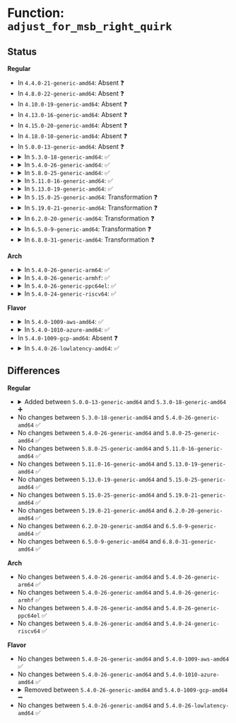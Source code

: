 # Function: <code>adjust_for_msb_right_quirk</code>

## Status
<b>Regular</b>
<ul>
<li>
In <code>4.4.0-21-generic-amd64</code>: Absent ❓
</li>
<li>
In <code>4.8.0-22-generic-amd64</code>: Absent ❓
</li>
<li>
In <code>4.10.0-19-generic-amd64</code>: Absent ❓
</li>
<li>
In <code>4.13.0-16-generic-amd64</code>: Absent ❓
</li>
<li>
In <code>4.15.0-20-generic-amd64</code>: Absent ❓
</li>
<li>
In <code>4.18.0-10-generic-amd64</code>: Absent ❓
</li>
<li>
In <code>5.0.0-13-generic-amd64</code>: Absent ❓
</li>
<li>
<details>
<summary>In <code>5.3.0-18-generic-amd64</code>: ✅</summary>

```c
void adjust_for_msb_right_quirk(u64 * to_write, int * box_start_bit, int * box_end_bit, u8 * box_mask)
```

```json
{
  "name": "adjust_for_msb_right_quirk",
  "collision_type": "Unique Static",
  "inline_type": "No",
  "funcs": [
    {
      "addr": 18446744071584174256,
      "name": "adjust_for_msb_right_quirk",
      "external": false,
      "loc": "lib/packing.c:45",
      "file": "lib/packing.c",
      "inline": "seen, unknown",
      "caller_inline": [],
      "caller_func": [
        "lib/packing.c:packing",
        "lib/packing.c:packing"
      ]
    }
  ],
  "symbols": [
    {
      "addr": 18446744071584174256,
      "name": "adjust_for_msb_right_quirk",
      "section": ".text",
      "bind": "STB_LOCAL",
      "size": 161
    }
  ]
}
```
</details>
</li>
<li>
<details>
<summary>In <code>5.4.0-26-generic-amd64</code>: ✅</summary>

```c
void adjust_for_msb_right_quirk(u64 * to_write, int * box_start_bit, int * box_end_bit, u8 * box_mask)
```

```json
{
  "name": "adjust_for_msb_right_quirk",
  "collision_type": "Unique Static",
  "inline_type": "No",
  "funcs": [
    {
      "addr": 18446744071584307952,
      "name": "adjust_for_msb_right_quirk",
      "external": false,
      "loc": "lib/packing.c:45",
      "file": "lib/packing.c",
      "inline": "seen, unknown",
      "caller_inline": [],
      "caller_func": [
        "lib/packing.c:packing",
        "lib/packing.c:packing"
      ]
    }
  ],
  "symbols": [
    {
      "addr": 18446744071584307952,
      "name": "adjust_for_msb_right_quirk",
      "section": ".text",
      "bind": "STB_LOCAL",
      "size": 161
    }
  ]
}
```
</details>
</li>
<li>
<details>
<summary>In <code>5.8.0-25-generic-amd64</code>: ✅</summary>

```c
void adjust_for_msb_right_quirk(u64 * to_write, int * box_start_bit, int * box_end_bit, u8 * box_mask)
```

```json
{
  "name": "adjust_for_msb_right_quirk",
  "collision_type": "Unique Static",
  "inline_type": "No",
  "funcs": [
    {
      "addr": 18446744071584719264,
      "name": "adjust_for_msb_right_quirk",
      "external": false,
      "loc": "lib/packing.c:45",
      "file": "lib/packing.c",
      "inline": "seen, unknown",
      "caller_inline": [],
      "caller_func": [
        "lib/packing.c:packing",
        "lib/packing.c:packing"
      ]
    }
  ],
  "symbols": [
    {
      "addr": 18446744071584719264,
      "name": "adjust_for_msb_right_quirk",
      "section": ".text",
      "bind": "STB_LOCAL",
      "size": 166
    }
  ]
}
```
</details>
</li>
<li>
<details>
<summary>In <code>5.11.0-16-generic-amd64</code>: ✅</summary>

```c
void adjust_for_msb_right_quirk(u64 * to_write, int * box_start_bit, int * box_end_bit, u8 * box_mask)
```

```json
{
  "name": "adjust_for_msb_right_quirk",
  "collision_type": "Unique Static",
  "inline_type": "No",
  "funcs": [
    {
      "addr": 18446744071584832432,
      "name": "adjust_for_msb_right_quirk",
      "external": false,
      "loc": "lib/packing.c:45",
      "file": "lib/packing.c",
      "inline": "seen, unknown",
      "caller_inline": [],
      "caller_func": [
        "lib/packing.c:packing",
        "lib/packing.c:packing"
      ]
    }
  ],
  "symbols": [
    {
      "addr": 18446744071584832432,
      "name": "adjust_for_msb_right_quirk",
      "section": ".text",
      "bind": "STB_LOCAL",
      "size": 166
    }
  ]
}
```
</details>
</li>
<li>
<details>
<summary>In <code>5.13.0-19-generic-amd64</code>: ✅</summary>

```c
void adjust_for_msb_right_quirk(u64 * to_write, int * box_start_bit, int * box_end_bit, u8 * box_mask)
```

```json
{
  "name": "adjust_for_msb_right_quirk",
  "collision_type": "Unique Static",
  "inline_type": "No",
  "funcs": [
    {
      "addr": 18446744071584877024,
      "name": "adjust_for_msb_right_quirk",
      "external": false,
      "loc": "lib/packing.c:45",
      "file": "lib/packing.c",
      "inline": "seen, unknown",
      "caller_inline": [],
      "caller_func": [
        "lib/packing.c:packing",
        "lib/packing.c:packing"
      ]
    }
  ],
  "symbols": [
    {
      "addr": 18446744071584877024,
      "name": "adjust_for_msb_right_quirk",
      "section": ".text",
      "bind": "STB_LOCAL",
      "size": 168
    }
  ]
}
```
</details>
</li>
<li>
<details>
<summary>In <code>5.15.0-25-generic-amd64</code>: Transformation ❓</summary>

```c
void adjust_for_msb_right_quirk(u64 * to_write, int * box_start_bit, int * box_end_bit, u8 * box_mask)
```

```json
{
  "name": "adjust_for_msb_right_quirk",
  "collision_type": "Unique Static",
  "inline_type": "No",
  "funcs": [
    {
      "addr": 0,
      "name": "adjust_for_msb_right_quirk",
      "external": false,
      "loc": "lib/packing.c:45",
      "file": "lib/packing.c",
      "inline": "seen, unknown",
      "caller_inline": [],
      "caller_func": [
        "lib/packing.c:packing",
        "lib/packing.c:packing"
      ]
    }
  ],
  "symbols": [
    {
      "addr": 18446744071585302368,
      "name": "adjust_for_msb_right_quirk",
      "section": ".text",
      "bind": "STB_LOCAL",
      "size": 272
    },
    {
      "addr": 18446744071592325522,
      "name": "adjust_for_msb_right_quirk.cold",
      "section": ".text",
      "bind": "STB_LOCAL",
      "size": 329
    }
  ]
}
```
</details>
</li>
<li>
<details>
<summary>In <code>5.19.0-21-generic-amd64</code>: Transformation ❓</summary>

```c
void adjust_for_msb_right_quirk(u64 * to_write, int * box_start_bit, int * box_end_bit, u8 * box_mask)
```

```json
{
  "name": "adjust_for_msb_right_quirk",
  "collision_type": "Unique Static",
  "inline_type": "No",
  "funcs": [
    {
      "addr": 0,
      "name": "adjust_for_msb_right_quirk",
      "external": false,
      "loc": "lib/packing.c:45",
      "file": "lib/packing.c",
      "inline": "seen, unknown",
      "caller_inline": [],
      "caller_func": [
        "lib/packing.c:packing",
        "lib/packing.c:packing"
      ]
    }
  ],
  "symbols": [
    {
      "addr": 18446744071586157728,
      "name": "adjust_for_msb_right_quirk",
      "section": ".text",
      "bind": "STB_LOCAL",
      "size": 339
    },
    {
      "addr": 18446744071594129886,
      "name": "adjust_for_msb_right_quirk.cold",
      "section": ".text",
      "bind": "STB_LOCAL",
      "size": 294
    }
  ]
}
```
</details>
</li>
<li>
<details>
<summary>In <code>6.2.0-20-generic-amd64</code>: Transformation ❓</summary>

```c
void adjust_for_msb_right_quirk(u64 * to_write, int * box_start_bit, int * box_end_bit, u8 * box_mask)
```

```json
{
  "name": "adjust_for_msb_right_quirk",
  "collision_type": "Unique Static",
  "inline_type": "No",
  "funcs": [
    {
      "addr": 0,
      "name": "adjust_for_msb_right_quirk",
      "external": false,
      "loc": "lib/packing.c:33",
      "file": "lib/packing.c",
      "inline": "seen, unknown",
      "caller_inline": [],
      "caller_func": [
        "lib/packing.c:packing",
        "lib/packing.c:packing"
      ]
    }
  ],
  "symbols": [
    {
      "addr": 18446744071587151328,
      "name": "adjust_for_msb_right_quirk",
      "section": ".text",
      "bind": "STB_LOCAL",
      "size": 227
    },
    {
      "addr": 18446744071596116648,
      "name": "adjust_for_msb_right_quirk.cold",
      "section": ".text",
      "bind": "STB_LOCAL",
      "size": 177
    }
  ]
}
```
</details>
</li>
<li>
<details>
<summary>In <code>6.5.0-9-generic-amd64</code>: Transformation ❓</summary>

```c
void adjust_for_msb_right_quirk(u64 * to_write, int * box_start_bit, int * box_end_bit, u8 * box_mask)
```

```json
{
  "name": "adjust_for_msb_right_quirk",
  "collision_type": "Unique Static",
  "inline_type": "No",
  "funcs": [
    {
      "addr": 0,
      "name": "adjust_for_msb_right_quirk",
      "external": false,
      "loc": "lib/packing.c:33",
      "file": "lib/packing.c",
      "inline": "seen, unknown",
      "caller_inline": [],
      "caller_func": [
        "lib/packing.c:packing",
        "lib/packing.c:packing"
      ]
    }
  ],
  "symbols": [
    {
      "addr": 18446744071587413856,
      "name": "adjust_for_msb_right_quirk",
      "section": ".text",
      "bind": "STB_LOCAL",
      "size": 227
    },
    {
      "addr": 18446744071596642674,
      "name": "adjust_for_msb_right_quirk.cold",
      "section": ".text",
      "bind": "STB_LOCAL",
      "size": 177
    }
  ]
}
```
</details>
</li>
<li>
<details>
<summary>In <code>6.8.0-31-generic-amd64</code>: Transformation ❓</summary>

```c
void adjust_for_msb_right_quirk(u64 * to_write, int * box_start_bit, int * box_end_bit, u8 * box_mask)
```

```json
{
  "name": "adjust_for_msb_right_quirk",
  "collision_type": "Unique Static",
  "inline_type": "No",
  "funcs": [
    {
      "addr": 0,
      "name": "adjust_for_msb_right_quirk",
      "external": false,
      "loc": "lib/packing.c:33",
      "file": "lib/packing.c",
      "inline": "seen, unknown",
      "caller_inline": [],
      "caller_func": [
        "lib/packing.c:packing",
        "lib/packing.c:packing"
      ]
    }
  ],
  "symbols": [
    {
      "addr": 18446744071587748672,
      "name": "adjust_for_msb_right_quirk",
      "section": ".text",
      "bind": "STB_LOCAL",
      "size": 227
    },
    {
      "addr": 18446744071597552351,
      "name": "adjust_for_msb_right_quirk.cold",
      "section": ".text",
      "bind": "STB_LOCAL",
      "size": 177
    }
  ]
}
```
</details>
</li>
</ul>
<b>Arch</b>
<ul>
<li>
<details>
<summary>In <code>5.4.0-26-generic-arm64</code>: ✅</summary>

```c
void adjust_for_msb_right_quirk(u64 * to_write, int * box_start_bit, int * box_end_bit, u8 * box_mask)
```

```json
{
  "name": "adjust_for_msb_right_quirk",
  "collision_type": "Unique Static",
  "inline_type": "No",
  "funcs": [
    {
      "addr": 18446603336496194216,
      "name": "adjust_for_msb_right_quirk",
      "external": false,
      "loc": "lib/packing.c:45",
      "file": "lib/packing.c",
      "inline": "seen, unknown",
      "caller_inline": [],
      "caller_func": [
        "lib/packing.c:packing",
        "lib/packing.c:packing"
      ]
    }
  ],
  "symbols": [
    {
      "addr": 18446603336496194216,
      "name": "adjust_for_msb_right_quirk",
      "section": ".text",
      "bind": "STB_LOCAL",
      "size": 168
    }
  ]
}
```
</details>
</li>
<li>
<details>
<summary>In <code>5.4.0-26-generic-armhf</code>: ✅</summary>

```c
void adjust_for_msb_right_quirk(u64 * to_write, int * box_start_bit, int * box_end_bit, u8 * box_mask)
```

```json
{
  "name": "adjust_for_msb_right_quirk",
  "collision_type": "Unique Static",
  "inline_type": "No",
  "funcs": [
    {
      "addr": 3229514960,
      "name": "adjust_for_msb_right_quirk",
      "external": false,
      "loc": "lib/packing.c:45",
      "file": "lib/packing.c",
      "inline": "seen, unknown",
      "caller_inline": [],
      "caller_func": [
        "lib/packing.c:packing",
        "lib/packing.c:packing"
      ]
    }
  ],
  "symbols": [
    {
      "addr": 3229514960,
      "name": "adjust_for_msb_right_quirk",
      "section": ".text",
      "bind": "STB_LOCAL",
      "size": 304
    }
  ]
}
```
</details>
</li>
<li>
<details>
<summary>In <code>5.4.0-26-generic-ppc64el</code>: ✅</summary>

```c
void adjust_for_msb_right_quirk(u64 * to_write, int * box_start_bit, int * box_end_bit, u8 * box_mask)
```

```json
{
  "name": "adjust_for_msb_right_quirk",
  "collision_type": "Unique Static",
  "inline_type": "No",
  "funcs": [
    {
      "addr": 13835058055290474656,
      "name": "adjust_for_msb_right_quirk",
      "external": false,
      "loc": "lib/packing.c:45",
      "file": "lib/packing.c",
      "inline": "seen, unknown",
      "caller_inline": [],
      "caller_func": [
        "lib/packing.c:packing",
        "lib/packing.c:packing"
      ]
    }
  ],
  "symbols": [
    {
      "addr": 13835058055290474656,
      "name": "adjust_for_msb_right_quirk",
      "section": ".text",
      "bind": "STB_LOCAL",
      "size": 216
    }
  ]
}
```
</details>
</li>
<li>
<details>
<summary>In <code>5.4.0-24-generic-riscv64</code>: ✅</summary>

```c
void adjust_for_msb_right_quirk(u64 * to_write, int * box_start_bit, int * box_end_bit, u8 * box_mask)
```

```json
{
  "name": "adjust_for_msb_right_quirk",
  "collision_type": "Unique Static",
  "inline_type": "No",
  "funcs": [
    {
      "addr": 18446743936275244618,
      "name": "adjust_for_msb_right_quirk",
      "external": false,
      "loc": "lib/packing.c:45",
      "file": "lib/packing.c",
      "inline": "seen, unknown",
      "caller_inline": [],
      "caller_func": [
        "lib/packing.c:packing",
        "lib/packing.c:packing"
      ]
    }
  ],
  "symbols": [
    {
      "addr": 18446743936275244618,
      "name": "adjust_for_msb_right_quirk",
      "section": ".text",
      "bind": "STB_LOCAL",
      "size": 152
    }
  ]
}
```
</details>
</li>
</ul>
<b>Flavor</b>
<ul>
<li>
<details>
<summary>In <code>5.4.0-1009-aws-amd64</code>: ✅</summary>

```c
void adjust_for_msb_right_quirk(u64 * to_write, int * box_start_bit, int * box_end_bit, u8 * box_mask)
```

```json
{
  "name": "adjust_for_msb_right_quirk",
  "collision_type": "Unique Static",
  "inline_type": "No",
  "funcs": [
    {
      "addr": 18446744071584276688,
      "name": "adjust_for_msb_right_quirk",
      "external": false,
      "loc": "lib/packing.c:45",
      "file": "lib/packing.c",
      "inline": "seen, unknown",
      "caller_inline": [],
      "caller_func": [
        "lib/packing.c:packing",
        "lib/packing.c:packing"
      ]
    }
  ],
  "symbols": [
    {
      "addr": 18446744071584276688,
      "name": "adjust_for_msb_right_quirk",
      "section": ".text",
      "bind": "STB_LOCAL",
      "size": 161
    }
  ]
}
```
</details>
</li>
<li>
<details>
<summary>In <code>5.4.0-1010-azure-amd64</code>: ✅</summary>

```c
void adjust_for_msb_right_quirk(u64 * to_write, int * box_start_bit, int * box_end_bit, u8 * box_mask)
```

```json
{
  "name": "adjust_for_msb_right_quirk",
  "collision_type": "Unique Static",
  "inline_type": "No",
  "funcs": [
    {
      "addr": 18446744071584211888,
      "name": "adjust_for_msb_right_quirk",
      "external": false,
      "loc": "lib/packing.c:45",
      "file": "lib/packing.c",
      "inline": "seen, unknown",
      "caller_inline": [],
      "caller_func": [
        "lib/packing.c:packing",
        "lib/packing.c:packing"
      ]
    }
  ],
  "symbols": [
    {
      "addr": 18446744071584211888,
      "name": "adjust_for_msb_right_quirk",
      "section": ".text",
      "bind": "STB_LOCAL",
      "size": 161
    }
  ]
}
```
</details>
</li>
<li>
In <code>5.4.0-1009-gcp-amd64</code>: Absent ❓
</li>
<li>
<details>
<summary>In <code>5.4.0-26-lowlatency-amd64</code>: ✅</summary>

```c
void adjust_for_msb_right_quirk(u64 * to_write, int * box_start_bit, int * box_end_bit, u8 * box_mask)
```

```json
{
  "name": "adjust_for_msb_right_quirk",
  "collision_type": "Unique Static",
  "inline_type": "No",
  "funcs": [
    {
      "addr": 18446744071584365376,
      "name": "adjust_for_msb_right_quirk",
      "external": false,
      "loc": "lib/packing.c:45",
      "file": "lib/packing.c",
      "inline": "seen, unknown",
      "caller_inline": [],
      "caller_func": [
        "lib/packing.c:packing",
        "lib/packing.c:packing"
      ]
    }
  ],
  "symbols": [
    {
      "addr": 18446744071584365376,
      "name": "adjust_for_msb_right_quirk",
      "section": ".text",
      "bind": "STB_LOCAL",
      "size": 161
    }
  ]
}
```
</details>
</li>
</ul>

## Differences
<b>Regular</b>
<ul>
<li>
<details>
<summary>Added between <code>5.0.0-13-generic-amd64</code> and <code>5.3.0-18-generic-amd64</code> ➕</summary>

```c
void adjust_for_msb_right_quirk(u64 * to_write, int * box_start_bit, int * box_end_bit, u8 * box_mask)
```
</details>
</li>
<li>
No changes between <code>5.3.0-18-generic-amd64</code> and <code>5.4.0-26-generic-amd64</code> ✅
</li>
<li>
No changes between <code>5.4.0-26-generic-amd64</code> and <code>5.8.0-25-generic-amd64</code> ✅
</li>
<li>
No changes between <code>5.8.0-25-generic-amd64</code> and <code>5.11.0-16-generic-amd64</code> ✅
</li>
<li>
No changes between <code>5.11.0-16-generic-amd64</code> and <code>5.13.0-19-generic-amd64</code> ✅
</li>
<li>
No changes between <code>5.13.0-19-generic-amd64</code> and <code>5.15.0-25-generic-amd64</code> ✅
</li>
<li>
No changes between <code>5.15.0-25-generic-amd64</code> and <code>5.19.0-21-generic-amd64</code> ✅
</li>
<li>
No changes between <code>5.19.0-21-generic-amd64</code> and <code>6.2.0-20-generic-amd64</code> ✅
</li>
<li>
No changes between <code>6.2.0-20-generic-amd64</code> and <code>6.5.0-9-generic-amd64</code> ✅
</li>
<li>
No changes between <code>6.5.0-9-generic-amd64</code> and <code>6.8.0-31-generic-amd64</code> ✅
</li>
</ul>
<b>Arch</b>
<ul>
<li>
No changes between <code>5.4.0-26-generic-amd64</code> and <code>5.4.0-26-generic-arm64</code> ✅
</li>
<li>
No changes between <code>5.4.0-26-generic-amd64</code> and <code>5.4.0-26-generic-armhf</code> ✅
</li>
<li>
No changes between <code>5.4.0-26-generic-amd64</code> and <code>5.4.0-26-generic-ppc64el</code> ✅
</li>
<li>
No changes between <code>5.4.0-26-generic-amd64</code> and <code>5.4.0-24-generic-riscv64</code> ✅
</li>
</ul>
<b>Flavor</b>
<ul>
<li>
No changes between <code>5.4.0-26-generic-amd64</code> and <code>5.4.0-1009-aws-amd64</code> ✅
</li>
<li>
No changes between <code>5.4.0-26-generic-amd64</code> and <code>5.4.0-1010-azure-amd64</code> ✅
</li>
<li>
<details>
<summary>Removed between <code>5.4.0-26-generic-amd64</code> and <code>5.4.0-1009-gcp-amd64</code> ➖</summary>

```c
void adjust_for_msb_right_quirk(u64 * to_write, int * box_start_bit, int * box_end_bit, u8 * box_mask)
```
</details>
</li>
<li>
No changes between <code>5.4.0-26-generic-amd64</code> and <code>5.4.0-26-lowlatency-amd64</code> ✅
</li>
</ul>
